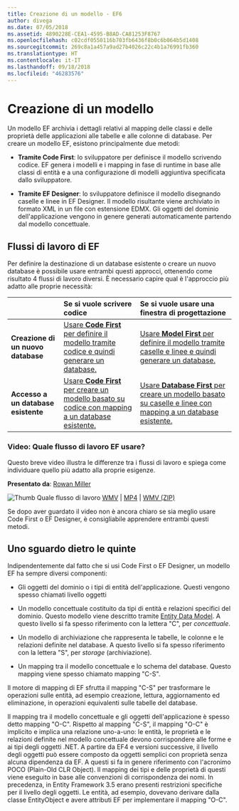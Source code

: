 ```yaml
---
title: Creazione di un modello - EF6
author: divega
ms.date: 07/05/2018
ms.assetid: 4890228E-CEA1-4595-B8AD-CA81253F8767
ms.openlocfilehash: c02cdf0550116b703fb6436f8b0c6b064b5d1408
ms.sourcegitcommit: 269c8a1a457a9ad27b4026c22c4b1a76991fb360
ms.translationtype: HT
ms.contentlocale: it-IT
ms.lasthandoff: 09/18/2018
ms.locfileid: "46283576"
---
```

# <a name="creating-a-model"></a>Creazione di un modello

Un modello EF archivia i dettagli relativi al mapping delle classi e delle proprietà delle applicazioni alle tabelle e alle colonne di database. Per creare un modello EF, esistono principalmente due metodi:

- **Tramite Code First**: lo sviluppatore per definisce il modello scrivendo codice. EF genera i modelli e i mapping in fase di runtime in base alle classi di entità e a una configurazione di modelli aggiuntiva specificata dallo sviluppatore.

- **Tramite EF Designer**: lo sviluppatore definisce il modello disegnando caselle e linee in EF Designer. Il modello risultante viene archiviato in formato XML in un file con estensione EDMX. Gli oggetti del dominio dell'applicazione vengono in genere generati automaticamente partendo dal modello concettuale.

## <a name="ef-workflows"></a>Flussi di lavoro di EF

Per definire la destinazione di un database esistente o creare un nuovo database è possibile usare entrambi questi approcci, ottenendo come risultato 4 flussi di lavoro diversi.
È necessario capire qual è l'approccio più adatto alle proprie necessità:  

|                                           | Se si vuole scrivere codice                                                                                                                   | Se si vuole usare una finestra di progettazione                                                                                                                        |
|:------------------------------------------|:-----------------------------------------------------------------------------------------------------------------------------------------------|:---------------------------------------------------------------------------------------------------------------------------------------------------|
| **Creazione di un nuovo database**          | [Usare **Code First** per definire il modello tramite codice e quindi generare un database.](~/ef6/modeling/code-first/workflows/new-database.md)           | [Usare **Model First** per definire il modello tramite caselle e linee e quindi generare un database.](~/ef6/modeling/designer/workflows/model-first.md)   |
| **Accesso a un database esistente** | [Usare **Code First** per creare un modello basato su codice con mapping a un database esistente.](~/ef6/modeling/code-first/workflows/existing-database.md) | [Usare **Database First** per creare un modello basato su caselle e linee con mapping a un database esistente.](~/ef6/modeling/designer/workflows/database-first.md) |

### <a name="watch-the-video-what-ef-workflow-should-i-use"></a>Video: Quale flusso di lavoro EF usare?

Questo breve video illustra le differenze tra i flussi di lavoro e spiega come individuare quello più adatto alla proprie esigenze.

**Presentato da**: [Rowan Miller](http://romiller.com/)

![Thumb Quale flusso di lavoro](../media/whichworkflow-thumb.png) [WMV](https://download.microsoft.com/download/8/F/8/8F81F4CD-3678-4229-8D79-0C63FFA3C595/HDI_ITPro_Technet_winvideo_ChoseYourWorkflow.wmv) | [MP4](https://download.microsoft.com/download/8/F/8/8F81F4CD-3678-4229-8D79-0C63FFA3C595/HDI_ITPro_Technet_mp4video_ChoseYourWorkflow.m4v) | [WMV (ZIP)](https://download.microsoft.com/download/8/F/8/8F81F4CD-3678-4229-8D79-0C63FFA3C595/HDI_ITPro_Technet_winvideo_ChoseYourWorkflow.zip)

Se dopo aver guardato il video non è ancora chiaro se sia meglio usare Code First o EF Designer, è consigliabile apprendere entrambi questi metodi.

## <a name="a-look-under-the-hood"></a>Uno sguardo dietro le quinte

Indipendentemente dal fatto che si usi Code First o EF Designer, un modello EF ha sempre diversi componenti:

- Gli oggetti del dominio o i tipi di entità dell'applicazione. Questi vengono spesso chiamati livello oggetti

- Un modello concettuale costituito da tipi di entità e relazioni specifici del dominio. Questo modello viene descritto tramite [Entity Data Model](~/ef6/resources/glossary.md#entity-data-model). A questo livello si fa spesso riferimento con la lettera "C", per _concettuale_.

- Un modello di archiviazione che rappresenta le tabelle, le colonne e le relazioni definite nel database. A questo livello si fa spesso riferimento con la lettera "S", per _storage_ (archiviazione).  

- Un mapping tra il modello concettuale e lo schema del database. Questo mapping viene spesso chiamato mapping "C-S".

Il motore di mapping di EF sfrutta il mapping "C-S" per trasformare le operazioni sulle entità, ad esempio creazione, lettura, aggiornamento ed eliminazione, in operazioni equivalenti sulle tabelle del database.

Il mapping tra il modello concettuale e gli oggetti dell'applicazione è spesso detto mapping "O-C". Rispetto al mapping "C-S", il mapping "O-C" è implicito e implica una relazione uno-a-uno: le entità, le proprietà e le relazioni definite nel modello concettuale devono corrispondere alle forme e ai tipi degli oggetti .NET. A partire da EF4 e versioni successive, il livello degli oggetti può essere composto da oggetti semplici con proprietà senza alcuna dipendenza da EF. A questi si fa in genere riferimento con l'acronimo POCO (Plain-Old CLR Object). Il mapping dei tipi e delle proprietà di questi viene eseguito in base alle convenzioni di corrispondenza dei nomi. In precedenza, in Entity Framework 3.5 erano presenti restrizioni specifiche per il livello degli oggetti. Le entità, ad esempio, dovevano derivare dalla classe EntityObject e avere attributi EF per implementare il mapping "O-C".
